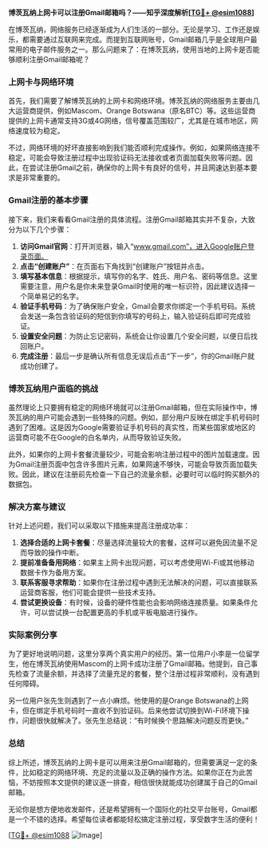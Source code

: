 **博茨瓦纳上网卡可以注册Gmail邮箱吗？——知乎深度解析[[TG💪+ @esim1088](https://t.me/s/esim1088)]**

在博茨瓦纳，网络服务已经逐渐成为人们生活的一部分。无论是学习、工作还是娱乐，都需要通过互联网来完成。而提到互联网账号，Gmail邮箱几乎是全球用户最常用的电子邮件服务之一。那么问题来了：在博茨瓦纳，使用当地的上网卡是否能够顺利注册Gmail邮箱呢？

### 上网卡与网络环境

首先，我们需要了解博茨瓦纳的上网卡和网络环境。博茨瓦纳的网络服务主要由几大运营商提供，例如Mascom、Orange Botswana（原名BTC）等。这些运营商提供的上网卡通常支持3G或4G网络，信号覆盖范围较广，尤其是在城市地区，网络速度较为稳定。

不过，网络环境的好坏直接影响到我们能否顺利完成操作。例如，如果网络连接不稳定，可能会导致注册过程中出现验证码无法接收或者页面加载失败等问题。因此，在尝试注册Gmail之前，确保你的上网卡有良好的信号，并且网速达到基本要求是非常重要的。

### Gmail注册的基本步骤

接下来，我们来看看Gmail注册的具体流程。注册Gmail邮箱其实并不复杂，大致分为以下几个步骤：

1. **访问Gmail官网**：打开浏览器，输入“www.gmail.com”，进入Google账户登录页面。
2. **点击“创建账户”**：在页面右下角找到“创建账户”按钮并点击。
3. **填写基本信息**：根据提示，填写你的名字、姓氏、用户名、密码等信息。这里需要注意，用户名是你未来登录Gmail时使用的唯一标识符，因此建议选择一个简单易记的名字。
4. **验证手机号码**：为了确保账户安全，Gmail会要求你绑定一个手机号码。系统会发送一条包含验证码的短信到你填写的号码上，输入验证码后即可完成验证。
5. **设置安全问题**：为防止忘记密码，系统会让你设置几个安全问题，以便日后找回账户。
6. **完成注册**：最后一步是确认所有信息无误后点击“下一步”，你的Gmail账户就成功创建了。

### 博茨瓦纳用户面临的挑战

虽然理论上只要拥有稳定的网络环境就可以注册Gmail邮箱，但在实际操作中，博茨瓦纳的用户可能会遇到一些特殊的问题。例如，部分用户反映在绑定手机号码时遇到了困难。这是因为Google需要验证手机号码的真实性，而某些国家或地区的运营商可能不在Google的白名单内，从而导致验证失败。

此外，如果你的上网卡套餐流量较少，可能会影响注册过程中的图片加载速度。因为Gmail注册页面中包含许多图片元素，如果网速不够快，可能会导致页面加载失败。因此，建议在注册前先检查一下自己的流量余额，必要时可以临时购买额外的数据包。

### 解决方案与建议

针对上述问题，我们可以采取以下措施来提高注册成功率：

1. **选择合适的上网卡套餐**：尽量选择流量较大的套餐，这样可以避免因流量不足而导致的操作中断。
2. **提前准备备用网络**：如果主上网卡出现问题，可以考虑使用Wi-Fi或其他移动数据卡作为备用方案。
3. **联系客服寻求帮助**：如果你在注册过程中遇到无法解决的问题，可以直接联系运营商客服，他们可能会提供一些技术支持。
4. **尝试更换设备**：有时候，设备的硬件性能也会影响网络连接质量。如果条件允许，可以尝试换一台配置更高的手机或平板电脑进行操作。

### 实际案例分享

为了更好地说明问题，这里分享两个真实用户的经历。第一位用户小李是一位留学生，他在博茨瓦纳使用Mascom的上网卡成功注册了Gmail邮箱。他提到，自己事先检查了流量余额，并选择了流量充足的套餐，整个注册过程非常顺利，没有遇到任何障碍。

另一位用户张先生则遇到了一点小麻烦。他使用的是Orange Botswana的上网卡，但在绑定手机号码时一直收不到验证码。后来他尝试切换到Wi-Fi环境下操作，问题很快就解决了。张先生总结说：“有时候换个思路解决问题反而更快。”

### 总结

综上所述，博茨瓦纳的上网卡是可以用来注册Gmail邮箱的，但需要满足一定的条件，比如稳定的网络环境、充足的流量以及正确的操作方法。如果你正在为此苦恼，不妨按照本文提供的建议逐一排查，相信很快就能成功创建属于自己的Gmail邮箱。

无论你是想方便地收发邮件，还是希望拥有一个国际化的社交平台账号，Gmail都是一个不错的选择。希望每位读者都能轻松搞定注册过程，享受数字生活的便利！

[[TG💪+ @esim1088](https://t.me/s/esim1088) ![Image](https://i.postimg.cc/4NQfJmqS/Snipaste-2025-05-13-00-14-12.png)]